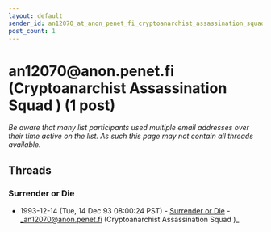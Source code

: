 ```yaml
---
layout: default
sender_id: an12070_at_anon_penet_fi_cryptoanarchist_assassination_squad_
post_count: 1
---
```


# an12070<span>@</span>anon.penet.fi (Cryptoanarchist Assassination Squad   ) (1 post)

_Be aware that many list participants used multiple email addresses over their time active on the list. As such this page may not contain all threads available._

## Threads

### Surrender or Die
+ 1993-12-14 (Tue, 14 Dec 93 08:00:24 PST) - [Surrender or Die](/archive/1993/12/cc81fdfca2b4dd316b688b1216ae7f185043ca0a43a23073ad930fbeb0ed0f9a) - _an12070@anon.penet.fi (Cryptoanarchist Assassination Squad   )_

